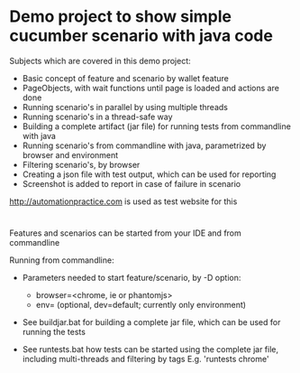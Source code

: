 # Demo project to show simple cucumber scenario with java code
  
Subjects which are covered in this demo project:
- Basic concept of feature and scenario by wallet feature
- PageObjects, with wait functions until page is loaded and actions are done 
- Running scenario's in parallel by using multiple threads
- Running scenario's in a thread-safe way
- Building a complete artifact (jar file) for running tests from commandline with java
- Running scenario's from commandline with java, parametrized by browser and environment
- Filtering scenario's, by browser
- Creating a json file with test output, which can be used for reporting
- Screenshot is added to report in case of failure in scenario


http://automationpractice.com is used as test website for this
#
Features and scenarios can be started from your IDE and from commandline

Running from commandline:

- Parameters needed to start feature/scenario, by -D option:
   - browser=<chrome, ie or phantomjs>
   - env=<dev> (optional, dev=default; currently only environment)

- See buildjar.bat for building a complete jar file, which can be used for running the tests

- See runtests.bat how tests can be started using the complete jar file, including multi-threads and filtering by tags
  E.g. 'runtests chrome'